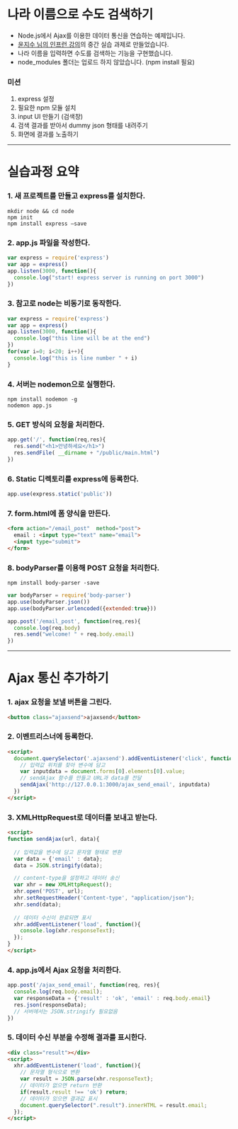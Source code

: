 # 나라 이름으로 수도 검색하기

* Node.js에서 Ajax를 이용한 데이터 통신을 연습하는 예제입니다.
* [윤지수 님의 인프런 강의](https://www.inflearn.com/course/node-js-%EC%9B%B9%EA%B0%9C%EB%B0%9C/)의 중간 실습 과제로 만들었습니다.
* 나라 이름을 입력하면 수도를 검색하는 기능을 구현했습니다.
* node_modules 폴더는 업로드 하지 않았습니다. (npm install 필요)

### 미션
1. express 설정
2. 필요한 npm 모듈 설치
3. input UI 만들기 (검색창)
4. 검색 결과를 받아서 dummy json 형태를 내려주기
5. 화면에 결과를 노출하기

---

# 실습과정 요약

### 1. 새 프로젝트를 만들고 express를 설치한다.

```
mkdir node && cd node
npm init
npm install express —save
```

### 2. app.js 파일을 작성한다.
```js
var express = require('express')
var app = express()
app.listen(3000, function(){
  console.log("start! express server is running on port 3000")
})
```

### 3. 참고로 node는 비동기로 동작한다.
```js
var express = require('express')
var app = express()
app.listen(3000, function(){
  console.log("this line will be at the end")
})
for(var i=0; i<20; i++){
  console.log("this is line number " + i)
}
```

### 4. 서버는 nodemon으로 실행한다.
```
npm install nodemon -g
nodemon app.js
```

### 5. GET 방식의 요청을 처리한다.
```js
app.get('/', function(req,res){
  res.send("<h1>안녕하세요</h1>")
  res.sendFile( __dirname + "/public/main.html")
})
```

### 6. Static 디렉토리를 express에 등록한다.
```js
app.use(express.static('public'))
```

### 7. form.html에 폼 양식을 만든다.
```html
<form action="/email_post"  method="post">
  email : <input type="text" name="email">
  <input type="submit">
</form>
```

### 8. bodyParser를 이용해 POST 요청을 처리한다.
```
npm install body-parser -save
```
```js
var bodyParser = require('body-parser')
app.use(bodyParser.json())
app.use(bodyParser.urlencoded({extended:true}))

app.post('/email_post', function(req,res){
  console.log(req.body)
  res.send("welcome! " + req.body.email)
})
```

---

# Ajax 통신 추가하기

### 1. ajax 요청을 보낼 버튼을 그린다.
```html
<button class="ajaxsend">ajaxsend</button>
```

### 2. 이벤트리스너에 등록한다.
```html
<script>
  document.querySelector('.ajaxsend').addEventListener('click', function(){
    // 입력값 위치를 찾아 변수에 담고
    var inputdata = document.forms[0].elements[0].value;
    // sendAjax 함수를 만들고 URL과 data를 전달
    sendAjax('http://127.0.0.1:3000/ajax_send_email', inputdata)
  })
</script>
```

### 3. XMLHttpRequest로 데이터를 보내고 받는다.
```html
<script>
function sendAjax(url, data){
  
  // 입력값을 변수에 담고 문자열 형태로 변환
  var data = {'email' : data};
  data = JSON.stringify(data);

  // content-type을 설정하고 데이터 송신
  var xhr = new XMLHttpRequest();
  xhr.open('POST', url);
  xhr.setRequestHeader('Content-type', "application/json");
  xhr.send(data);
  
  // 데이터 수신이 완료되면 표시
  xhr.addEventListener('load', function(){
    console.log(xhr.responseText);
  });
}
</script>
```

### 4. app.js에서 Ajax 요청을 처리한다.
```js
app.post('/ajax_send_email', function(req, res){
  console.log(req.body.email);
  var responseData = {'result' : 'ok', 'email' : req.body.email}
  res.json(responseData);
  // 서버에서는 JSON.stringify 필요없음
})
```

### 5. 데이터 수신 부분을 수정해 결과를 표시한다.
```html
<div class="result"></div>
<script>
  xhr.addEventListener('load', function(){
    // 문자열 형식으로 변환
    var result = JSON.parse(xhr.responseText);
    // 데이터가 없으면 return 반환
    if(result.result !== 'ok') return;
    // 데이터가 있으면 결과값 표시
    document.querySelector(".result").innerHTML = result.email;
  });
</script>
```

